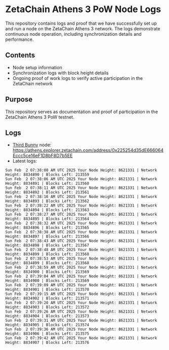 # ZetaChain Athens 3 PoW Node Logs
This repository contains logs and proof that we have successfully set up and run a node on the ZetaChain Athens 3 network. The logs demonstrate continuous node operation, including synchronization details and performance.

## Contents
- Node setup information
- Synchronization logs with block height details
- Ongoing proof of work logs to verify active participation in the ZetaChain network

## Purpose
This repository serves as documentation and proof of participation in the ZetaChain Athens 3 PoW testnet.

## Logs

- [Third Bunny](https://thirdbunny.xyz/) node: https://athens.explorer.zetachain.com/address/0x225254d35dE666064Eccc5ce16eF1D8bF8D7b5EE
- Latest logs:
```
Sun Feb  2 07:38:00 AM UTC 2025 Your Node Height: 8621331 | Network Height: 8834890 | Blocks Left: 213559
Sun Feb  2 07:38:06 AM UTC 2025 Your Node Height: 8621331 | Network Height: 8834891 | Blocks Left: 213560
Sun Feb  2 07:38:11 AM UTC 2025 Your Node Height: 8621331 | Network Height: 8834892 | Blocks Left: 213561
Sun Feb  2 07:38:16 AM UTC 2025 Your Node Height: 8621331 | Network Height: 8834893 | Blocks Left: 213562
Sun Feb  2 07:38:22 AM UTC 2025 Your Node Height: 8621331 | Network Height: 8834894 | Blocks Left: 213563
Sun Feb  2 07:38:27 AM UTC 2025 Your Node Height: 8621331 | Network Height: 8834895 | Blocks Left: 213564
Sun Feb  2 07:38:32 AM UTC 2025 Your Node Height: 8621331 | Network Height: 8834896 | Blocks Left: 213565
Sun Feb  2 07:38:38 AM UTC 2025 Your Node Height: 8621331 | Network Height: 8834897 | Blocks Left: 213566
Sun Feb  2 07:38:43 AM UTC 2025 Your Node Height: 8621331 | Network Height: 8834898 | Blocks Left: 213567
Sun Feb  2 07:38:48 AM UTC 2025 Your Node Height: 8621331 | Network Height: 8834899 | Blocks Left: 213568
Sun Feb  2 07:38:53 AM UTC 2025 Your Node Height: 8621331 | Network Height: 8834899 | Blocks Left: 213568
Sun Feb  2 07:38:59 AM UTC 2025 Your Node Height: 8621331 | Network Height: 8834900 | Blocks Left: 213569
Sun Feb  2 07:39:04 AM UTC 2025 Your Node Height: 8621331 | Network Height: 8834900 | Blocks Left: 213569
Sun Feb  2 07:39:09 AM UTC 2025 Your Node Height: 8621331 | Network Height: 8834901 | Blocks Left: 213570
Sun Feb  2 07:39:15 AM UTC 2025 Your Node Height: 8621331 | Network Height: 8834902 | Blocks Left: 213571
Sun Feb  2 07:39:20 AM UTC 2025 Your Node Height: 8621331 | Network Height: 8834903 | Blocks Left: 213572
Sun Feb  2 07:39:26 AM UTC 2025 Your Node Height: 8621331 | Network Height: 8834904 | Blocks Left: 213573
Sun Feb  2 07:39:31 AM UTC 2025 Your Node Height: 8621331 | Network Height: 8834905 | Blocks Left: 213574
Sun Feb  2 07:39:36 AM UTC 2025 Your Node Height: 8621331 | Network Height: 8834906 | Blocks Left: 213575
Sun Feb  2 07:39:42 AM UTC 2025 Your Node Height: 8621331 | Network Height: 8834907 | Blocks Left: 213576
```

